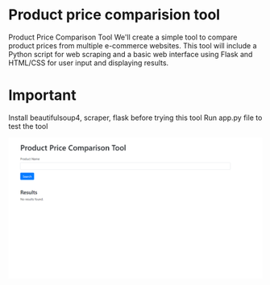 # Product price comparision tool
 Product Price Comparison Tool We'll create a simple tool to compare product prices from multiple e-commerce websites. This tool will include a Python script for web scraping and a basic web interface using Flask and HTML/CSS for user input and displaying results.

# Important
Install beautifulsoup4, scraper, flask before trying this tool
Run app.py file to test the tool

![alt text](image.png)